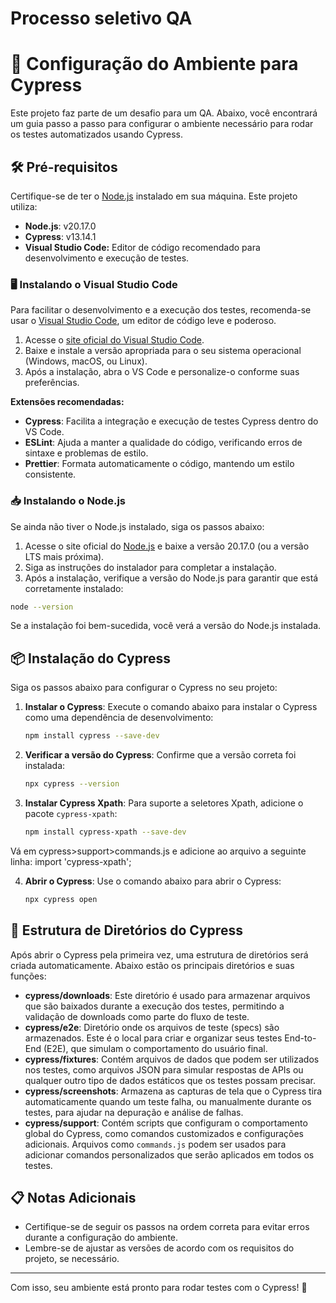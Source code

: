 # Processo seletivo QA

# 🚀 Configuração do Ambiente para Cypress

Este projeto faz parte de um desafio para um QA. Abaixo, você encontrará um guia passo a passo para configurar o ambiente necessário para rodar os testes automatizados usando Cypress.

## 🛠️ Pré-requisitos

Certifique-se de ter o [Node.js](https://nodejs.org/) instalado em sua máquina. Este projeto utiliza:

- **Node.js**: v20.17.0
- **Cypress**: v13.14.1
- **Visual Studio Code:** Editor de código recomendado para desenvolvimento e execução de testes.

### 🖥️ Instalando o Visual Studio Code

Para facilitar o desenvolvimento e a execução dos testes, recomenda-se usar o [Visual Studio Code](https://code.visualstudio.com/), um editor de código leve e poderoso.

1. Acesse o [site oficial do Visual Studio Code](https://code.visualstudio.com/).
2. Baixe e instale a versão apropriada para o seu sistema operacional (Windows, macOS, ou Linux).
3. Após a instalação, abra o VS Code e personalize-o conforme suas preferências.

**Extensões recomendadas:**

- **Cypress**: Facilita a integração e execução de testes Cypress dentro do VS Code.
- **ESLint**: Ajuda a manter a qualidade do código, verificando erros de sintaxe e problemas de estilo.
- **Prettier**: Formata automaticamente o código, mantendo um estilo consistente.

### 📥 Instalando o Node.js

Se ainda não tiver o Node.js instalado, siga os passos abaixo:

1. Acesse o site oficial do [Node.js](https://nodejs.org/) e baixe a versão 20.17.0 (ou a versão LTS mais próxima).
2. Siga as instruções do instalador para completar a instalação.
3. Após a instalação, verifique a versão do Node.js para garantir que está corretamente instalado:

```bash
node --version
```

Se a instalação foi bem-sucedida, você verá a versão do Node.js instalada.

## 📦 Instalação do Cypress

Siga os passos abaixo para configurar o Cypress no seu projeto:

1. **Instalar o Cypress**: Execute o comando abaixo para instalar o Cypress como uma dependência de desenvolvimento:
    
    ```bash
    npm install cypress --save-dev
    ```
    
2. **Verificar a versão do Cypress**: Confirme que a versão correta foi instalada:
    
    ```bash
    npx cypress --version
    ```
    
3. **Instalar Cypress Xpath**: Para suporte a seletores Xpath, adicione o pacote `cypress-xpath`:
    
    ```bash
    npm install cypress-xpath --save-dev
    ```
Vá em cypress>support>commands.js e adicione ao arquivo a seguinte linha: import 'cypress-xpath';

4. **Abrir o Cypress**: Use o comando abaixo para abrir o Cypress:
    
    ```bash
    npx cypress open
    ```
    

## 📂 Estrutura de Diretórios do Cypress

Após abrir o Cypress pela primeira vez, uma estrutura de diretórios será criada automaticamente. Abaixo estão os principais diretórios e suas funções:

- **cypress/downloads**: Este diretório é usado para armazenar arquivos que são baixados durante a execução dos testes, permitindo a validação de downloads como parte do fluxo de teste.
- **cypress/e2e**: Diretório onde os arquivos de teste (specs) são armazenados. Este é o local para criar e organizar seus testes End-to-End (E2E), que simulam o comportamento do usuário final.
- **cypress/fixtures**: Contém arquivos de dados que podem ser utilizados nos testes, como arquivos JSON para simular respostas de APIs ou qualquer outro tipo de dados estáticos que os testes possam precisar.
- **cypress/screenshots**: Armazena as capturas de tela que o Cypress tira automaticamente quando um teste falha, ou manualmente durante os testes, para ajudar na depuração e análise de falhas.
- **cypress/support**: Contém scripts que configuram o comportamento global do Cypress, como comandos customizados e configurações adicionais. Arquivos como `commands.js` podem ser usados para adicionar comandos personalizados que serão aplicados em todos os testes.

## 📋 Notas Adicionais

- Certifique-se de seguir os passos na ordem correta para evitar erros durante a configuração do ambiente.
- Lembre-se de ajustar as versões de acordo com os requisitos do projeto, se necessário.

---

Com isso, seu ambiente está pronto para rodar testes com o Cypress! 🚀